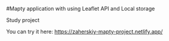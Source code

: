#Mapty application with using Leaflet API and Local storage

Study project

You can try it here: https://zaherskiy-mapty-project.netlify.app/

